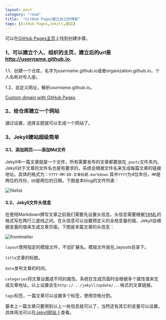 ```yaml
---
layout: post
category: "read"
title:  "GitHub Pages建立自己的博客"
tags: [GitHub Pages,Jekyll,建站]
---
```


可以在[GitHub Pages主页]( https://pages.github.com "GitHub Pages主页")上找到创建步骤。

### 1、可以建立个人、组织的主页，建立后的url是**http://username.github.io**.

1.1、创建一个仓库，名字为*username*.github.io或者organization.github.io，个人名称对号入座。

1.2、自定义网址，解析*username*.github.io。

[Custom dimain with GitHub Pages]( https://help.github.com/categories/github-pages-basics/ "Custom dimain with GitHub Pages")



### 2、给仓库建立一个网站

通过设置，选择主题就可以生成一个网站了。



### 3、Jekyll建站超级简单

#### 3.1、添加网页——添加Md文件

Jekyll中一篇文章就是一个文件，所有需要发布的文章都要放在`_posts`文件夹内。Jekyll对于文章的文件名也是有要求的，系统会根据文件名来生成每篇文章的链接地址。具体的格式为：`YYYY-MM-DD-文章标题.markdown` 其中`YYYY`为4位年份，`MM`是两位的月份，`DD`是两位的日期。下图是本blog的文件列表：

![filelist](http://wellsnakeblog.qiniudn.com/2014052201filelist.png)

#### 3.2、Jekyll文件头信息

在使用Markdown撰写文章之前我们需要先设置头信息。头信息需要根据[YAML](http://yaml.org/)的格式写在两行三虚线之间。在头信息可以设置预定义的全局变量的值，Jekyll会根据变量的值来生成文章页面。下图是本篇文章的头信息：

![frontmatter](http://wellsnakeblog.qiniudn.com/2014052201frontmatter.png)

`layout`使用指定的模版文件，不加扩展名。模版文件放在_layouts目录下。

`title`文章的标题。

`date`发布文章的时间。

`categories`将文章设置成不同的属性。系统在生成页面时会根据多个属性值来生成文章地址。以上设置会生`http://.../jekyll/update/...`格式的文章链接。

`tags`标签，一篇文章可以设置多个标签，使用空格分割。

基本上一篇文章只要用到以上一些信息就可以了，当然还有其它的变量可以设置，具体用法可以在[Jekyll网站](http://jekyllrb.com/docs/frontmatter/)上查看。